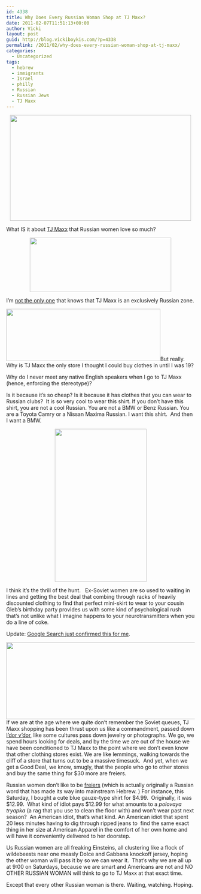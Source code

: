 ```yaml
---
id: 4338
title: Why Does Every Russian Woman Shop at TJ Maxx?
date: 2011-02-07T11:51:13+00:00
author: Vicki
layout: post
guid: http://blog.vickiboykis.com/?p=4338
permalink: /2011/02/why-does-every-russian-woman-shop-at-tj-maxx/
categories:
  - Uncategorized
tags:
  - hebrew
  - immigrants
  - Israel
  - philly
  - Russian
  - Russian Jews
  - TJ Maxx
---
```

<p style="text-align: center;">
  <a href="http://blog.vickiboykis.com/wp-content/uploads/2011/02/Screen-shot-2011-02-07-at-11.17.21-AM.png"><img class="aligncenter size-full wp-image-4342" title="Screen shot 2011-02-07 at 11.17.21 AM" src="http://blog.vickiboykis.com/wp-content/uploads/2011/02/Screen-shot-2011-02-07-at-11.17.21-AM.png" alt="" width="484" height="282" /></a>
</p>

What IS it about [TJ Maxx](http://corporette.com/2010/11/23/my-visit-to-tj-maxx-hq/) that Russian women love so much?

<p style="text-align: center;">
  <a href="http://blog.vickiboykis.com/wp-content/uploads/2011/02/Screen-shot-2011-02-07-at-11.13.45-AM.png"><img class="aligncenter size-full wp-image-4339" title="Screen shot 2011-02-07 at 11.13.45 AM" src="http://blog.vickiboykis.com/wp-content/uploads/2011/02/Screen-shot-2011-02-07-at-11.13.45-AM.png" alt="" width="378" height="145" /></a>
</p>

I&#8217;m [not the only one](http://twitter.com/#!/mariyakay) that knows that TJ Maxx is an exclusively Russian zone.

<p style="text-align: left;">
  <a href="http://blog.vickiboykis.com/wp-content/uploads/2011/02/Screen-shot-2011-02-07-at-11.14.35-AM.png"><img class="aligncenter size-full wp-image-4340" title="Screen shot 2011-02-07 at 11.14.35 AM" src="http://blog.vickiboykis.com/wp-content/uploads/2011/02/Screen-shot-2011-02-07-at-11.14.35-AM.png" alt="" width="412" height="139" /></a>But really. Why is TJ Maxx the only store I thought I could buy clothes in until I was 19?
</p>

<p style="text-align: left;">
  Why do I never meet any native English speakers when I go to TJ Maxx (hence, enforcing the stereotype)?
</p>

<p style="text-align: left;">
  Is it because it&#8217;s so cheap? Is it because it has clothes that you can wear to Russian clubs?  It is so very cool to wear this shirt. If you don&#8217;t have this shirt, you are not a cool Russian. You are not a BMW or Benz Russian. You are a Toyota Camry or a Nissan Maxima Russian. I want this shirt.  And then I want a BMW.
</p>

<p style="text-align: center;">
  <a href="http://blog.vickiboykis.com/wp-content/uploads/2011/02/wpid-IMAG0586.jpg"><img class="aligncenter size-full wp-image-4343" title="wpid-IMAG0586.jpg" src="http://blog.vickiboykis.com/wp-content/uploads/2011/02/wpid-IMAG0586.jpg" alt="" width="245" height="408" /></a>
</p>

<p style="text-align: left;">
  I think it&#8217;s the thrill of the hunt.   Ex-Soviet women are so used to waiting in lines and getting the best deal that combing through racks of heavily discounted clothing to find that perfect mini-skirt to wear to your cousin Gleb&#8217;s birthday party provides us with some kind of psychological rush that&#8217;s not unlike what I imagine happens to your neurotransmitters when you do a line of coke.
</p>

<p style="text-align: left;">
  Update: <a href="http://elenagorokhova.com/2010/02/28/the-beauty-of-the-russian-verb-dostat/">Google Search just confirmed this for me</a>.
</p>

<p style="text-align: left;">
  <a href="http://blog.vickiboykis.com/wp-content/uploads/2011/02/Screen-shot-2011-02-07-at-11.33.06-AM.png"><img class="aligncenter size-full wp-image-4346" title="Screen shot 2011-02-07 at 11.33.06 AM" src="http://blog.vickiboykis.com/wp-content/uploads/2011/02/Screen-shot-2011-02-07-at-11.33.06-AM.png" alt="" width="545" height="205" /></a>If we are at the age where we quite don&#8217;t remember the Soviet queues, TJ Maxx shopping has been thrust upon us like a commandment, passed down <a href="http://www.kennesaw.edu/arts/flourish/flourish_4-1/flourish_4-1-Ldorvdor.htm">l&#8217;dor v&#8217;dor</a>, like some cultures pass down jewelry or photographs. We go, we spend hours looking for deals, and by the time we are out of the house we have been conditioned to TJ Maxx to the point where we don&#8217;t even know that other clothing stores exist. We are like lemmings, walking towards the cliff of a store that turns out to be a massive timesuck.  And yet, when we get a Good Deal, we know, smugly, that the people who go to other stores and buy the same thing for $30 more are freiers.
</p>

<p style="text-align: left;">
  Russian women don&#8217;t like to be <a href="http://www.haaretz.com/print-edition/opinion/thou-shalt-not-be-a-freier-1.211247">freiers</a> (which is actually originally a Russian word that has made its way into mainstream Hebrew. ) For instance, this Saturday, I bought a cute blue gauze-type shirt for $4.99.  Originally, it was $12.99.  What kind of idiot pays $12.99 for what amounts to a <em>polovaya tryapka</em> (a rag that you use to clean the floor with) and won&#8217;t wear past next season?  An American idiot, that&#8217;s what kind. An American idiot that spent 20 less minutes having to dig through ripped jeans to  find the same exact thing in her size at American Apparel in the comfort of her own home and will have it conveniently delivered to her doorstep.
</p>

<p style="text-align: left;">
  Us Russian women are all freaking Einsteins, all clustering like a flock of wildebeests near one measly Dolce and Gabbana knockoff jersey, hoping the other woman will pass it by so we can wear it.  That&#8217;s why we are all up at 9:00 on Saturdays, because we are smart and Americans are not and NO OTHER RUSSIAN WOMAN will think to go to TJ Maxx at that exact time.
</p>

<p style="text-align: left;">
  Except that every other Russian woman is there. Waiting, watching. Hoping.
</p>

<p style="text-align: left;">
  <p style="text-align: left;">